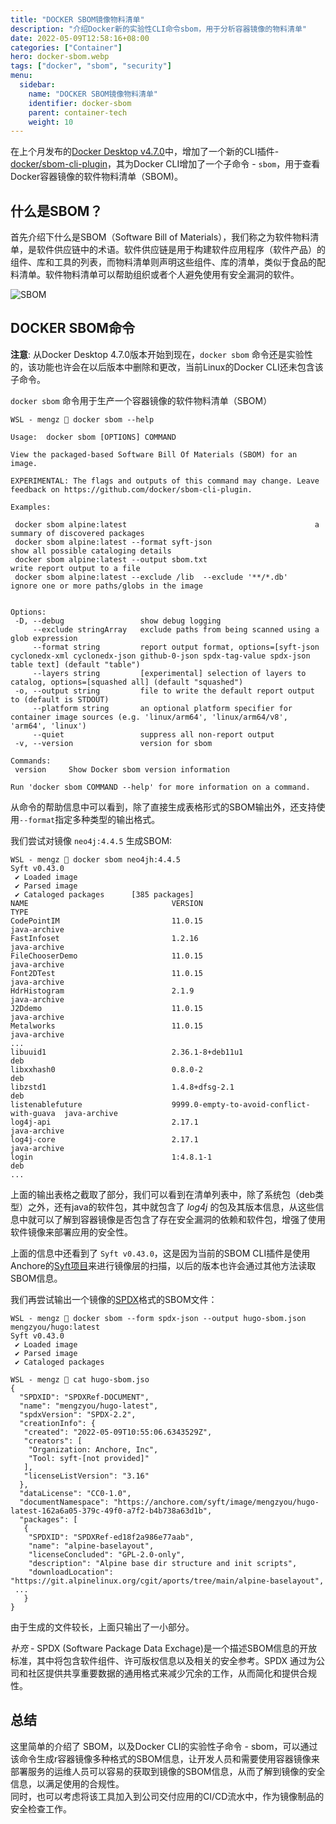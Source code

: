 ```yaml
---
title: "DOCKER SBOM镜像物料清单"
description: "介绍Docker新的实验性CLI命令sbom，用于分析容器镜像的物料清单"
date: 2022-05-09T12:58:16+08:00
categories: ["Container"]
hero: docker-sbom.webp
tags: ["docker", "sbom", "security"]
menu:
  sidebar:
    name: "DOCKER SBOM镜像物料清单"
    identifier: docker-sbom
    parent: container-tech
    weight: 10
---
```


在上个月发布的[Docker Desktop v4.7.0](https://docs.docker.com/desktop/windows/release-notes/#docker-desktop-470)中，增加了一个新的CLI插件-[docker/sbom-cli-plugin](https://github.com/docker/sbom-cli-plugin)，其为Docker CLI增加了一个子命令 - `sbom`，用于查看Docker容器镜像的软件物料清单（SBOM)。  

## 什么是SBOM？

首先介绍下什么是SBOM（Software Bill of Materials），我们称之为软件物料清单，是软件供应链中的术语。软件供应链是用于构建软件应用程序（软件产品）的组件、库和工具的列表，而物料清单则声明这些组件、库的清单，类似于食品的配料清单。软件物料清单可以帮助组织或者个人避免使用有安全漏洞的软件。  

![SBOM](https://images.mengz.dev/posts/sbom.png)  

## DOCKER SBOM命令

**注意**: 从Docker Desktop 4.7.0版本开始到现在，`docker sbom` 命令还是实验性的，该功能也许会在以后版本中删除和更改，当前Linux的Docker CLI还未包含该子命令。  

`docker sbom` 命令用于生产一个容器镜像的软件物料清单（SBOM）  

```
WSL - mengz  docker sbom --help

Usage:  docker sbom [OPTIONS] COMMAND

View the packaged-based Software Bill Of Materials (SBOM) for an image.

EXPERIMENTAL: The flags and outputs of this command may change. Leave feedback on https://github.com/docker/sbom-cli-plugin.

Examples:

 docker sbom alpine:latest                                          a summary of discovered packages
 docker sbom alpine:latest --format syft-json                       show all possible cataloging details
 docker sbom alpine:latest --output sbom.txt                        write report output to a file
 docker sbom alpine:latest --exclude /lib  --exclude '**/*.db'      ignore one or more paths/globs in the image


Options:
 -D, --debug                 show debug logging
     --exclude stringArray   exclude paths from being scanned using a glob expression
     --format string         report output format, options=[syft-json cyclonedx-xml cyclonedx-json github-0-json spdx-tag-value spdx-json table text] (default "table")
     --layers string         [experimental] selection of layers to catalog, options=[squashed all] (default "squashed")
 -o, --output string         file to write the default report output to (default is STDOUT)
     --platform string       an optional platform specifier for container image sources (e.g. 'linux/arm64', 'linux/arm64/v8', 'arm64', 'linux')
     --quiet                 suppress all non-report output
 -v, --version               version for sbom

Commands:
 version     Show Docker sbom version information

Run 'docker sbom COMMAND --help' for more information on a command.
```

从命令的帮助信息中可以看到，除了直接生成表格形式的SBOM输出外，还支持使用`--format`指定多种类型的输出格式。  

我们尝试对镜像 `neo4j:4.4.5` 生成SBOM:  

```
WSL - mengz  docker sbom neo4jh:4.4.5
Syft v0.43.0
 ✔ Loaded image
 ✔ Parsed image
 ✔ Cataloged packages      [385 packages]
NAME                                VERSION                                    TYPE
CodePointIM                         11.0.15                                    java-archive  
FastInfoset                         1.2.16                                     java-archive
FileChooserDemo                     11.0.15                                    java-archive
Font2DTest                          11.0.15                                    java-archive
HdrHistogram                        2.1.9                                      java-archive
J2Ddemo                             11.0.15                                    java-archive
Metalworks                          11.0.15                                    java-archive
...
libuuid1                            2.36.1-8+deb11u1                           deb
libxxhash0                          0.8.0-2                                    deb
libzstd1                            1.4.8+dfsg-2.1                             deb
listenablefuture                    9999.0-empty-to-avoid-conflict-with-guava  java-archive
log4j-api                           2.17.1                                     java-archive
log4j-core                          2.17.1                                     java-archive
login                               1:4.8.1-1                                  deb
...
```  

上面的输出表格之截取了部分，我们可以看到在清单列表中，除了系统包（deb类型）之外，还有java的软件包，其中就包含了 *log4j* 的包及其版本信息，从这些信息中就可以了解到容器镜像是否包含了存在安全漏洞的依赖和软件包，增强了使用软件镜像来部署应用的安全性。  

上面的信息中还看到了 `Syft v0.43.0`，这是因为当前的SBOM CLI插件是使用Anchore的[Syft项目](https://github.com/anchore/syft)来进行镜像层的扫描，以后的版本也许会通过其他方法读取SBOM信息。  

我们再尝试输出一个镜像的[SPDX](https://spdx.dev/)格式的SBOM文件：

```
WSL - mengz  docker sbom --form spdx-json --output hugo-sbom.json mengzyou/hugo:latest
Syft v0.43.0
 ✔ Loaded image
 ✔ Parsed image
 ✔ Cataloged packages

WSL - mengz  cat hugo-sbom.jso
{
  "SPDXID": "SPDXRef-DOCUMENT",
  "name": "mengzyou/hugo-latest",
  "spdxVersion": "SPDX-2.2",
  "creationInfo": {
   "created": "2022-05-09T10:55:06.6343529Z",
   "creators": [
    "Organization: Anchore, Inc",
    "Tool: syft-[not provided]"
   ],
   "licenseListVersion": "3.16"
  },
  "dataLicense": "CC0-1.0",
  "documentNamespace": "https://anchore.com/syft/image/mengzyou/hugo-latest-162a6a05-379c-49f0-a7f2-b4b738a63d1b",
  "packages": [
   {
    "SPDXID": "SPDXRef-ed18f2a986e77aab",
    "name": "alpine-baselayout",
    "licenseConcluded": "GPL-2.0-only",
    "description": "Alpine base dir structure and init scripts",
    "downloadLocation": "https://git.alpinelinux.org/cgit/aports/tree/main/alpine-baselayout",
 ...
   }
}
```

 由于生成的文件较长，上面只输出了一小部分。  

*补充* - SPDX (Software Package Data Exchage)是一个描述SBOM信息的开放标准，其中将包含软件组件、许可版权信息以及相关的安全参考。SPDX 通过为公司和社区提供共享重要数据的通用格式来减少冗余的工作，从而简化和提供合规性。  

## 总结

这里简单的介绍了 SBOM，以及Docker CLI的实验性子命令 - sbom，可以通过该命令生成r容器镜像多种格式的SBOM信息，让开发人员和需要使用容器镜像来部署服务的运维人员可以容易的获取到镜像的SBOM信息，从而了解到镜像的安全信息，以满足使用的合规性。  
同时，也可以考虑将该工具加入到公司交付应用的CI/CD流水中，作为镜像制品的安全检查工作。  
